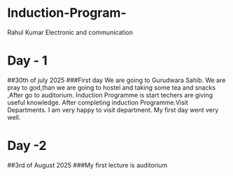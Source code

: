 # Induction-Program-
Rahul Kumar Electronic and communication 
# Day - 1
##30th of july 2025
###First day We are going to Gurudwara Sahib. We are pray to god,than we are going to hostel and taking some tea and snacks ,After go to auditorium. Induction Programme is start techers are giving useful knowledge. After completing induction Programme.Visit Departments. I am very happy to visit department. My first day went very well.
# Day -2
##3rd of August 2025
###My first lecture is auditorium 
